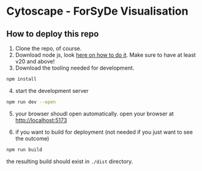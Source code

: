 # Cytoscape - ForSyDe Visualisation

## How to deploy this repo

1. Clone the repo, of course.
2. Download node js, look [here on how to do it](https://nodejs.org/en/download).
   Make sure to have at least v20 and above!
3. Download the tooling needed for development.

```bash
npm install
```

4. start the development server

```bash
npm run dev --open
```

5. your browser shoudl open automatically. open your browser at <http://localhost:5173>

6. if you want to build for deployment (not needed if you just want to see the outcome)

```bash
npm run build
```

the resulting build should exist in `./dist` directory.
